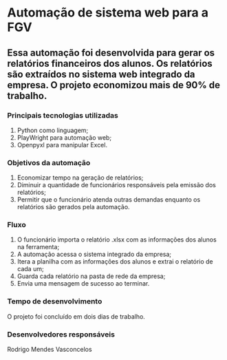 # Automação de sistema web para a FGV

## Essa automação foi desenvolvida para gerar os relatórios financeiros dos alunos. Os relatórios são extraídos no sistema web integrado da empresa. O projeto economizou mais de 90% de trabalho.

### Principais tecnologias utilizadas
1. Python como linguagem;
2. PlayWright para automação web;
3. Openpyxl para manipular Excel.

### Objetivos da automação
1. Economizar tempo na geração de relatórios;
2. Diminuir a quantidade de funcionários responsáveis pela emissão dos relatórios;
3. Permitir que o funcionário atenda outras demandas enquanto os relatórios são gerados pela automação.

### Fluxo
1. O funcionário importa o relatório .xlsx com as informações dos alunos na ferramenta;
2. A automação acessa o sistema integrado da empresa;
3. Itera a planilha com as informações dos alunos e extrai o relatório de cada um;
4. Guarda cada relatório na pasta de rede da empresa;
5. Envia uma mensagem de sucesso ao terminar.

### Tempo de desenvolvimento
O projeto foi concluído em dois dias de trabalho.

### Desenvolvedores responsáveis
Rodrigo Mendes Vasconcelos
